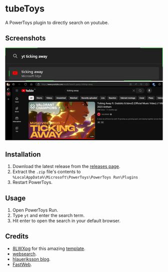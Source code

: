 # tubeToys
A PowerToys plugin to directly search on youtube.

## Screenshots
![image](ReadMePics/screenshot1.png)
![image](ReadMePics/screenshot2.png)

## Installation
1. Download the latest release from the [releases page](https://github.com/vijayv996/tubeToys/releases).
2. Extract the `.zip` file's contents to `%LocalAppData%\Microsoft\PowerToys\PowerToys Run\Plugins`
3. Restart PowerToys.

## Usage
1. Open PowerToys Run.
2. Type `yt` and enter the search term.
3. Hit enter to open the search in your default browser.

## Credits
- [8LWXpg](https://github.com/8LWXpg) for this amazing [template](https://github.com/8LWXpg/PowerToysRun-PluginTemplate).
- [websearch](https://github.com/microsoft/PowerToys/tree/main/src/modules/launcher/Plugins/Community.PowerToys.Run.Plugin.WebSearch).
- [hlaueriksson blog](https://conductofcode.io/post/creating-custom-powertoys-run-plugins/).
- [FastWeb](https://github.com/CCcat8059/FastWeb).